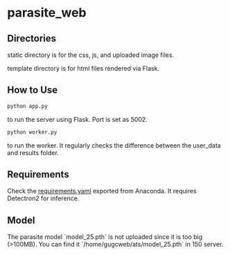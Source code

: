 # parasite_web

<h2>Directories</h2>

<p>static directory is for the css, js, and uploaded image files.</p>
<p>template directory is for html files rendered via Flask.</p>


<h2>How to Use</h2>

```bash
python app.py
```
 <p>to run the server using Flask. Port is set as 5002.</p>

```bash
python worker.py
``` 
<p>to run the worker. It regularly checks the difference between the user_data and results folder.</p>

<h2>Requirements</h2>

Check the [requirements.yaml](requirements.yaml) exported from Anaconda.
It requires Detectron2 for inference.

<h2>Model</h2>
<p>The parasite model `model_25.pth` is not uploaded since it is too big (>100MB).
You can find it `/home/gugcweb/ats/model_25.pth` in 150 server.</p>
